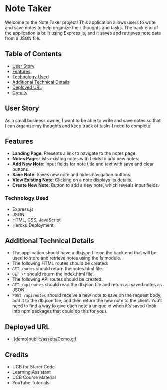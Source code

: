 # Note Taker

Welcome to the Note Taker project! This application allows users to write and save notes to help organize their thoughts and tasks. The back end of the application is built using Express.js, and it saves and retrieves note data from a JSON file.

## Table of Contents

- [User Story](#user-story)
- [Features](#features)
- [Technology Used](#technology-used)
- [Additional Technical Details](#additional-technical-details)
- [Deployed URL](#deployed-url)
- [Credits](#credits)

## User Story

As a small business owner, I want to be able to write and save notes so that I can organize my thoughts and keep track of tasks I need to complete.

## Features

- **Landing Page**: Presents a link to navigate to the notes page.
- **Notes Page**: Lists existing notes with fields to add new notes.
- **Add New Note**: Input fields for note title and text with save and clear buttons.
- **Save Note**: Saves new note and hides navigation buttons.
- **View Existing Note**: Clicking on a note displays its details.
- **Create New Note**: Button to add a new note, which reveals input fields.

### Technology Used

- Express.js
- JSON
- HTML, CSS, JavaScript
- Heroku Deployment

## Additional Technical Details

- The application should have a db.json file on the back end that will be used to store and retrieve notes using the fs module.
- The following HTML routes should be created:
- `GET /notes` should return the notes.html file.
- `GET \*` should return the index.html file.
- The following API routes should be created:
- `GET /api/notes` should read the db.json file and return all saved notes as JSON.
- `POST /api/notes` should receive a new note to save on the request body, add it to the db.json file, and then return the new note to the client. You'll need to find a way to give each note a unique id when it's saved (look into npm packages that could do this for you).

## Deployed URL

- ![demo][public/assets/Demo.gif](public/assets/Demo.gif)

## Credits

- UCB for Starer Code
- Learning Assistant
- UCB Course Material
- YouTube Tutorials
